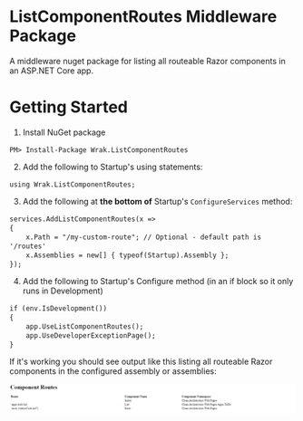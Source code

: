 # ListComponentRoutes Middleware Package

A middleware nuget package for listing all routeable Razor components in an ASP.NET Core app.

# Getting Started

1. Install NuGet package

```
PM> Install-Package Wrak.ListComponentRoutes
```
2. Add the following to Startup's using statements:

```
using Wrak.ListComponentRoutes;
```

3. Add the following at **the bottom of** Startup's `ConfigureServices` method:

```
services.AddListComponentRoutes(x =>
{                
    x.Path = "/my-custom-route"; // Optional - default path is '/routes'
    x.Assemblies = new[] { typeof(Startup).Assembly };
});
```
4. Add the following to Startup's Configure method (in an if block so it only runs in Development)
```
if (env.IsDevelopment())
{
    app.UseListComponentRoutes();
    app.UseDeveloperExceptionPage();
}
```
If it's working you should see output like this listing all routeable Razor components in the configured assembly or assemblies:

![screenshot](./screenshot.png)

